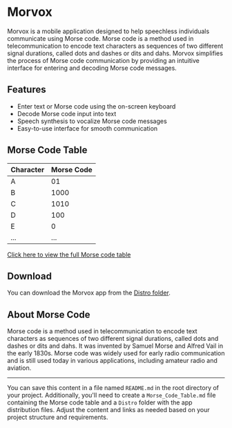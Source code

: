 # Morvox

Morvox is a mobile application designed to help speechless individuals communicate using Morse code. Morse code is a method used in telecommunication to encode text characters as sequences of two different signal durations, called dots and dashes or dits and dahs. Morvox simplifies the process of Morse code communication by providing an intuitive interface for entering and decoding Morse code messages.

## Features

- Enter text or Morse code using the on-screen keyboard
- Decode Morse code input into text
- Speech synthesis to vocalize Morse code messages
- Easy-to-use interface for smooth communication

## Morse Code Table

| Character | Morse Code |
| --------- | ---------- |
| A         | 01         |
| B         | 1000       |
| C         | 1010       |
| D         | 100        |
| E         | 0          |
| ...       | ...        |

[Click here to view the full Morse code table](README.md)

## Download

You can download the Morvox app from the [Distro folder](Distro/).

## About Morse Code

Morse code is a method used in telecommunication to encode text characters as sequences of two different signal durations, called dots and dashes or dits and dahs. It was invented by Samuel Morse and Alfred Vail in the early 1830s. Morse code was widely used for early radio communication and is still used today in various applications, including amateur radio and aviation.

---

You can save this content in a file named `README.md` in the root directory of your project. Additionally, you'll need to create a `Morse_Code_Table.md` file containing the Morse code table and a `Distro` folder with the app distribution files. Adjust the content and links as needed based on your project structure and requirements.

